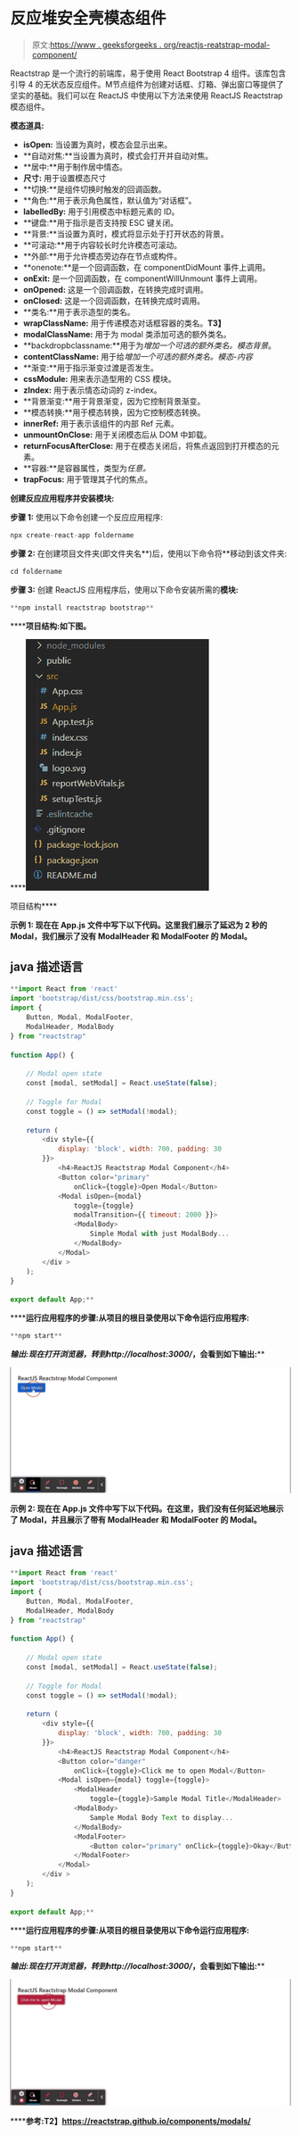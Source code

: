 # 反应堆安全壳模态组件

> 原文:[https://www . geeksforgeeks . org/reactjs-reatstrap-modal-component/](https://www.geeksforgeeks.org/reactjs-reactstrap-modal-component/)

Reactstrap 是一个流行的前端库，易于使用 React Bootstrap 4 组件。该库包含引导 4 的无状态反应组件。M节点组件为创建对话框、灯箱、弹出窗口等提供了坚实的基础。我们可以在 ReactJS 中使用以下方法来使用 ReactJS Reactstrap 模态组件。

**模态道具:**

*   **isOpen:** 当设置为真时，模态会显示出来。
*   **自动对焦:**当设置为真时，模式会打开并自动对焦。
*   **居中:**用于制作居中情态。
*   **尺寸:** 用于设置模态尺寸
*   **切换:**是组件切换时触发的回调函数。
*   **角色:**用于表示角色属性，默认值为“对话框”。
*   **labelledBy:** 用于引用模态中标题元素的 ID。
*   **键盘:**用于指示是否支持按 ESC 键关闭。
*   **背景:**当设置为真时，模式将显示处于打开状态的背景。
*   **可滚动:**用于内容较长时允许模态可滚动。
*   **外部:**用于允许模态旁边存在节点或构件。
*   **onenote:**是一个回调函数，在 componentDidMount 事件上调用。
*   **onExit:** 是一个回调函数，在 componentWillUnmount 事件上调用。
*   **onOpened:** 这是一个回调函数，在转换完成时调用。
*   **onClosed:** 这是一个回调函数，在转换完成时调用。
*   **类名:**用于表示造型的类名。
*   **wrapClassName:** 用于传递模态对话框容器的类名。**T3】**
*   **modalClassName:** 用于为 modal 类添加可选的额外类名。
*   **backdropbclassname:**用于为*增加一个可选的额外类名。模态背景*。
*   **contentClassName:** 用于给*增加一个可选的额外类名。模态-内容*
*   **渐变:**用于指示渐变过渡是否发生。
*   **cssModule:** 用来表示造型用的 CSS 模块。
*   **zIndex:** 用于表示情态动词的 z-index。
*   **背景渐变:**用于背景渐变，因为它控制背景渐变。
*   **模态转换:**用于模态转换，因为它控制模态转换。
*   **innerRef:** 用于表示该组件的内部 Ref 元素。
*   **unmountOnClose:** 用于关闭模态后从 DOM 中卸载。
*   **returnFocusAfterClose:** 用于在模态关闭后，将焦点返回到打开模态的元素。
*   **容器:**是容器属性，类型为*任意。*
*   **trapFocus:** 用于管理其子代的焦点。

**创建反应应用程序并安装模块:**

**步骤 1:** 使用以下命令创建一个反应应用程序:

```jsx
npx create-react-app foldername
```

**步骤 2:** 在创建项目文件夹(即文件夹名**)后，使用以下命令将**移动到该文件夹:

```jsx
cd foldername
```

**步骤 3:** 创建 ReactJS 应用程序后，使用以下命令安装所需的****模块:****

```jsx
**npm install reactstrap bootstrap**
```

******项目结构:**如下图。****

****![](img/f04ae0d8b722a9fff0bd9bd138b29c23.png)

项目结构**** 

******示例 1:** 现在在 **App.js** 文件中写下以下代码。这里我们展示了延迟为 2 秒的 Modal，我们展示了没有 ModalHeader 和 ModalFooter 的 Modal。****

## ****java 描述语言****

```jsx
**import React from 'react'
import 'bootstrap/dist/css/bootstrap.min.css';
import {
    Button, Modal, ModalFooter,
    ModalHeader, ModalBody
} from "reactstrap"

function App() {

    // Modal open state
    const [modal, setModal] = React.useState(false);

    // Toggle for Modal
    const toggle = () => setModal(!modal);

    return (
        <div style={{
            display: 'block', width: 700, padding: 30
        }}>
            <h4>ReactJS Reactstrap Modal Component</h4>
            <Button color="primary"
                onClick={toggle}>Open Modal</Button>
            <Modal isOpen={modal}
                toggle={toggle}
                modalTransition={{ timeout: 2000 }}>
                <ModalBody>
                    Simple Modal with just ModalBody...
                </ModalBody>
            </Modal>
        </div >
    );
}

export default App;**
```

******运行应用程序的步骤:**从项目的根目录使用以下命令运行应用程序:****

```jsx
**npm start**
```

******输出:**现在打开浏览器，转到***http://localhost:3000/***，会看到如下输出:****

****![](img/cc6ce629ca2e0ab12f465e3f3ca4c149.png)****

******示例 2:** 现在在 **App.js** 文件中写下以下代码。在这里，我们没有任何延迟地展示了 Modal，并且展示了带有 ModalHeader 和 ModalFooter 的 Modal。****

## ****java 描述语言****

```jsx
**import React from 'react'
import 'bootstrap/dist/css/bootstrap.min.css';
import {
    Button, Modal, ModalFooter,
    ModalHeader, ModalBody
} from "reactstrap"

function App() {

    // Modal open state
    const [modal, setModal] = React.useState(false);

    // Toggle for Modal
    const toggle = () => setModal(!modal);

    return (
        <div style={{
            display: 'block', width: 700, padding: 30
        }}>
            <h4>ReactJS Reactstrap Modal Component</h4>
            <Button color="danger"
                onClick={toggle}>Click me to open Modal</Button>
            <Modal isOpen={modal} toggle={toggle}>
                <ModalHeader
                    toggle={toggle}>Sample Modal Title</ModalHeader>
                <ModalBody>
                    Sample Modal Body Text to display...
                </ModalBody>
                <ModalFooter>
                    <Button color="primary" onClick={toggle}>Okay</Button>
                </ModalFooter>
            </Modal>
        </div >
    );
}

export default App;**
```

******运行应用程序的步骤:**从项目的根目录使用以下命令运行应用程序:****

```jsx
**npm start**
```

******输出:**现在打开浏览器，转到***http://localhost:3000/***，会看到如下输出:****

****![](img/24a9f0d3c958b4707bae16d428c1a98b.png)****

******参考:**T2】https://reactstrap.github.io/components/modals/****